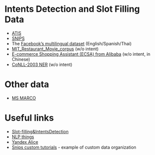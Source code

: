 # Intents Detection and Slot Filling Data
   - [ATIS](https://github.com/yvchen/JointSLU)
   - [SNIPS](https://github.com/snipsco/nlu-benchmark/tree/master/2017-06-custom-intent-engines)
   - The [Facebook’s multilingual dataset](https://fb.me/multilingual_task_oriented_data) (English/Spanish/Thai)
   - [MIT_Restaurant_Movie_corpus](https://groups.csail.mit.edu/sls/downloads/) (w/o intent)
   - [E-commerce Shopping Assistant (ECSA) from Alibaba](https://github.com/pangolulu/DCMTL) (w/o intent, in Chinese)
   - [CoNLL-2003 NER](https://github.com/kamalkraj/BERT-NER/tree/dev/data) (w/o intent)
   
# Other data
   - [MS MARCO](https://microsoft.github.io/msmarco/)

# Useful links
   - [Slot-filling&IntentsDetection](https://github.com/sz128/slot_filling_and_intent_detection_of_SLU)
   - [NLP things](https://github.com/sz128)
   - [Yandex Alice](https://habr.com/ru/company/yandex/blog/349372/)
   - [Snips custom tutorials](https://snips-nlu.readthedocs.io/en/latest/tutorial.html) - example of custom data organization
